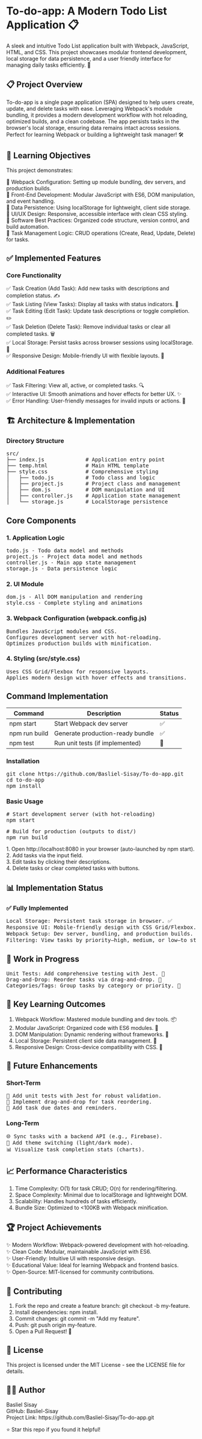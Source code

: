 <h1>To-do-app: A Modern Todo List Application 📋</h1>


A sleek and intuitive Todo List application built with Webpack, JavaScript, HTML, and CSS. This project showcases modular frontend development, local storage for data persistence, and a user friendly interface for managing daily tasks efficiently. 🚀


<h2>📋 Project Overview</h2>
To-do-app is a single page application (SPA) designed to help users create, update, and delete tasks with ease. Leveraging Webpack's module bundling, it provides a modern development workflow with hot reloading, optimized builds, and a clean codebase. The app persists tasks in the browser's local storage, ensuring data remains intact across sessions. Perfect for learning Webpack or building a lightweight task manager! 🛠️


<h2>🎯 Learning Objectives</h2>
This project demonstrates:

🔹 Webpack Configuration: Setting up module bundling, dev servers, and production builds.<br>
🔹 Front-End Development: Modular JavaScript with ES6, DOM manipulation, and event handling.<br>
🔹 Data Persistence: Using localStorage for lightweight, client side storage.<br>
🔹 UI/UX Design: Responsive, accessible interface with clean CSS styling.<br>
🔹 Software Best Practices: Organized code structure, version control, and build automation.<br>
🔹 Task Management Logic: CRUD operations (Create, Read, Update, Delete) for tasks.<br>

<h2>✅ Implemented Features</h2>
<h3>Core Functionality</h3>

✅ Task Creation (Add Task): Add new tasks with descriptions and completion status. ✍️<br>
✅ Task Listing (View Tasks): Display all tasks with status indicators. 📜<br>
✅ Task Editing (Edit Task): Update task descriptions or toggle completion. ✏️<br>
✅ Task Deletion (Delete Task): Remove individual tasks or clear all completed tasks. 🗑️<br>
✅ Local Storage: Persist tasks across browser sessions using localStorage. 💾<br>
✅ Responsive Design: Mobile-friendly UI with flexible layouts. 📱<br>

<h3>Additional Features</h3>

✅ Task Filtering: View all, active, or completed tasks. 🔍<br>
✅ Interactive UI: Smooth animations and hover effects for better UX. ✨<br>
✅ Error Handling: User-friendly messages for invalid inputs or actions. 🚫<br>

<h2>🏗️ Architecture & Implementation</h2>
<h3>Directory Structure</h3>
<pre>
src/
├── index.js             # Application entry point
├── temp.html            # Main HTML template
├── style.css            # Comprehensive styling
│   ├── todo.js          # Todo class and logic
│   ├── project.js       # Project class and management
│   ├── dom.js           # DOM manipulation and UI
│   ├── controller.js    # Application state management
│   └── storage.js       # LocalStorage persistence
</pre>

<h2>Core Components</h2>
<h3>1. Application Logic</h3>
<pre>
todo.js - Todo data model and methods
project.js - Project data model and methods
controller.js - Main app state management
storage.js - Data persistence logic
</pre>

<h3>2. UI Module </h3>
<pre>
dom.js - All DOM manipulation and rendering
style.css - Complete styling and animations
</pre>
<h3>3. Webpack Configuration (webpack.config.js)</h3>
<pre>
Bundles JavaScript modules and CSS.
Configures development server with hot-reloading.
Optimizes production builds with minification.
</pre>
<h3>4. Styling (src/style.css)</h3>
<pre>
Uses CSS Grid/Flexbox for responsive layouts.
Applies modern design with hover effects and transitions.
</pre>
<h2>Command Implementation</h2>
 <table>
    <thead>
      <tr>
        <th>Command</th>
        <th>Description</th>
        <th>Status</th>
      </tr>
    </thead>
    <tbody>
      <tr>
        <td>npm start</td>
        <td>Start Webpack dev server</td>
        <td class="status-ok">✅</td>
      </tr>
      <tr>
        <td>npm run build</td>
        <td>Generate production-ready bundle</td>
        <td class="status-ok">✅</td>
      </tr>
      <tr>
        <td>npm test</td>
        <td>Run unit tests (if implemented)</td>
        <td class="status-pending">🚧</td>
      </tr>
    </tbody>
  </table>

<h3>Installation</h3>
<pre>
git clone https://github.com/Basliel-Sisay/To-do-app.git
cd to-do-app
npm install
</pre>
<h3>Basic Usage</h3>
<pre>
# Start development server (with hot-reloading)
npm start
</pre>
<pre>
# Build for production (outputs to dist/)
npm run build
</pre>
1. Open http://localhost:8080 in your browser (auto-launched by npm start).<br>
2. Add tasks via the input field.<br>
3. Edit tasks by clicking their descriptions.<br>
4. Delete tasks or clear completed tasks with buttons.<br>


<h2>📊 Implementation Status</h2>
<h3>✅ Fully Implemented</h3>
<pre>
Local Storage: Persistent task storage in browser. ✅ 
Responsive UI: Mobile-friendly design with CSS Grid/Flexbox. ✅ 
Webpack Setup: Dev server, bundling, and production builds. ✅ 
Filtering: View tasks by priority—high, medium, or low—to stay focused on what matters most. ✅ 
</pre>
<h2>🚧 Work in Progress</h2>
<pre>
Unit Tests: Add comprehensive testing with Jest. 🔄
Drag-and-Drop: Reorder tasks via drag-and-drop. 🔄
Categories/Tags: Group tasks by category or priority. 🔄
</pre>

<h2>🎯 Key Learning Outcomes</h2>

1. Webpack Workflow: Mastered module bundling and dev tools. 📦<br>
2. Modular JavaScript: Organized code with ES6 modules. 🧩<br>
3. DOM Manipulation: Dynamic rendering without frameworks. 🎨<br>
4. Local Storage: Persistent client side data management. 💾<br>
5. Responsive Design: Cross-device compatibility with CSS. 📱<br>

<h2>🚧 Future Enhancements</h2>
<h3>Short-Term</h3>
<pre>
🔄 Add unit tests with Jest for robust validation.
🔄 Implement drag-and-drop for task reordering.
🔄 Add task due dates and reminders.
</pre>
<h3>Long-Term</h3>
<pre>
🌐 Sync tasks with a backend API (e.g., Firebase).
🎨 Add theme switching (light/dark mode).
📊 Visualize task completion stats (charts).
</pre>
<h2>📈 Performance Characteristics</h2>

1. Time Complexity: O(1) for task CRUD; O(n) for rendering/filtering.<br>
2. Space Complexity: Minimal due to localStorage and lightweight DOM.<br>
3. Scalability: Handles hundreds of tasks efficiently.<br>
4. Bundle Size: Optimized to <100KB with Webpack minification.<br>

<h2>🏆 Project Achievements</h2>
✨ Modern Workflow: Webpack-powered development with hot-reloading.<br>
✨ Clean Code: Modular, maintainable JavaScript with ES6.<br>
✨ User-Friendly: Intuitive UI with responsive design.<br>
✨ Educational Value: Ideal for learning Webpack and frontend basics.<br>
✨ Open-Source: MIT-licensed for community contributions.<br>
<h2>🤝 Contributing</h2>

1. Fork the repo and create a feature branch: git checkout -b my-feature.<br>
2. Install dependencies: npm install.<br>
3. Commit changes: git commit -m "Add my feature".<br>
4. Push: git push origin my-feature.<br>
5. Open a Pull Request! 🎉<br>

<h2>📄 License</h2>
This project is licensed under the MIT License - see the LICENSE file for details.

<h2>👨‍💻 Author</h2>
Basliel Sisay
<br>
GitHub: Basliel-Sisay
<br>
Project Link: https://github.com/Basliel-Sisay/To-do-app.git


⭐ Star this repo if you found it helpful!
